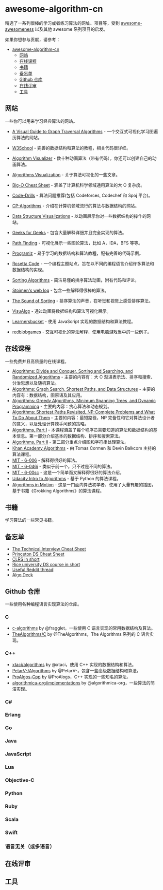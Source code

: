 # awesome-algorithm-cn

精选了一系列很棒的学习或者练习算法的网址、项目等，受到 [awesome-awesomeness](https://github.com/bayandin/awesome-awesomeness) 以及其他 awesome 系列项目的启发。

如果你想参与贡献，请参考：

- [awesome-algorithm-cn](#awesome-algorithm-cn)
  - [网站](#网站)
  - [在线课程](#在线课程)
  - [书籍](#书籍)
  - [备忘单](#备忘单)
  - [Github 仓库](#Github-仓库)
  - [在线评审](#在线评审)
  - [工具](#工具)

## 网站

一些你可以用来学习经典算法的网站。

* [A Visual Guide to Graph Traversal Algorithms](https://workshape.github.io/visual-graph-algorithms/) - 一个交互式可视化学习图遍历算法的网站。
* [W3School](https://www.w3schools.in/data-structures-tutorial/intro/) - 完善的数据结构和算法的教程，相关代码很详细。
* [Algorithm Visualizer](http://algo-visualizer.jasonpark.me/) - 数十种动画算法（带有代码），你还可以创建自己的动画算法。
* [Algorithms Visualization](http://bost.ocks.org/mike/algorithms/) - 关于算法可视化的一些文章。
* [Big-O Cheat Sheet](http://bigocheatsheet.com/) - 涵盖了计算机科学领域通用算法的大 O 复杂度。
* [Code-Drills](https://code-drills.com/tools/comparator) - 算法问题推荐(包括 Codeforces, Codechef 和 Spoj 平台)。
* [CP-Algorithms](https://cp-algorithms.com/) - 介绍在计算机领域流行的算法与数据结构的网站。
* [Data Structure Visualizations](http://www.cs.usfca.edu/~galles/visualization/Algorithms.html) - 以动画展示你对一些数据结构的操作的网站。
* [Geeks for Geeks](http://www.geeksforgeeks.org/fundamentals-of-algorithms/) - 包含大量解释详细并且完全实现的算法。
* [Path Finding](https://qiao.github.io/PathFinding.js/visual/) - 可视化展示一些图论算法，比如 A，IDA，BFS 等等。
* [Programiz](https://www.programiz.com/dsa) - 易于学习的数据结构和算法教程，配有完善的代码示例。
* [Rosetta Code](http://rosettacode.org/wiki/Rosetta_Code) - 一个编程主题站点，旨在以不同的编程语言介绍许多算法和数据结构的实现。

* [Sorting Algorithms](http://www.sorting-algorithms.com/) - 简洁易懂的排序算法动画，附有代码和评论。

* [Stoimen's web log](http://www.stoimen.com/) - 包含一些解释得很棒的算法。
* [The Sound of Sorting](http://panthema.net/2013/sound-of-sorting/) - 排序算法的声音，在听觉和视觉上感受排序算法。
* [VisuAlgo](http://visualgo.net) - 通过动画将数据结构和算法可视化展示。
* [Learnersbucket](https://learnersbucket.com/) - 使用 JavaScript 实现的数据结构和算法教程。
* [redblobgames](https://www.redblobgames.com/) - 交互可视化的算法解释，使用电脑游戏当中的一些例子。

## 在线课程

一些免费并且高质量的在线课程。

- [Algorithms: Divide and Conquer, Sorting and Searching, and Randomized Algorithms](https://www.coursera.org/learn/algorithms-divide-conquer) - 主要的内容有：大 O 渐进表示法、排序和搜索、分治思想以及随机算法。
- [Algorithms: Graph Search, Shortest Paths, and Data Structures](https://www.coursera.org/learn/algorithms-graphs-data-structures) - 主要的内容有：数据结构，图原语及其应用。
- [Algorithms: Greedy Algorithms, Minimum Spanning Trees, and Dynamic Programming](https://www.coursera.org/learn/algorithms-greedy) - 主要的内容：贪心算法和动态规划。
- [Algorithms: Shortest Paths Revisited, NP-Complete Problems and What To Do About Them](https://www.coursera.org/learn/algorithms-npcomplete) - 主要的内容：最短路径，NP 完备性和它对算法设计者的意义，以及处理计算棘手问题的策略。
- [Algorithms, Part I](https://www.coursera.org/learn/algorithms-part1/home/welcome) - 本课程涵盖了每个程序员需要知道的算法和数据结构的基本信息。第一部分介绍基本的数据结构、排序和搜索算法。
- [Algorithms, Part II](https://www.coursera.org/learn/algorithms-part2) - 第二部分重点介绍图和字符串处理算法。
- [Khan Academy Algorithms](https://www.khanacademy.org/computing/computer-science/algorithms) - 由 Tomas Cormen 和 Devin Balkcom 主持的算法课程。
- [MIT - 6-006](http://ocw.mit.edu/courses/electrical-engineering-and-computer-science/6-006-introduction-to-algorithms-fall-2011/lecture-videos/) - 解释得很好的算法。
- [MIT - 6-046j](http://ocw.mit.edu/courses/electrical-engineering-and-computer-science/6-046j-introduction-to-algorithms-sma-5503-fall-2005/video-lectures/) - 类似于前一个，只不过是不同的算法。
- [MIT - 6-00sc](http://ocw.mit.edu/courses/electrical-engineering-and-computer-science/6-00sc-introduction-to-computer-science-and-programming-spring-2011/index.htm) - 这是一个简单而又解释得很好的算法介绍。
- [Udacity Intro to Algorithms](https://www.udacity.com/course/intro-to-algorithms--cs215) - 基于 Python 的算法课程。
- [Algorithms in Motion](https://www.manning.com/livevideo/algorithms-in-motion) - 这是一门面向算法初学者，使用了大量有趣的插图，基于书籍《Grokking Algorithms》的算法课程。

## 书籍

学习算法的一些常见书籍。



## 备忘单

* [The Technical Interview Cheat Sheet](https://gist.github.com/TSiege/cbb0507082bb18ff7e4b)
* [Princeton DS Cheat Sheet](https://algs4.cs.princeton.edu/cheatsheet/)
* [CLRS in short](https://sinon.org/algorithms//#data-structures)
* [Rice university DS course in short](https://www.clear.rice.edu/comp160/data1.html)
* [Useful Reddit thread](https://www.reddit.com/r/learnprogramming/comments/3gpvyx/algorithms_and_data_structures_cheat_sheets/)
* [Algo Deck](https://github.com/teivah/algodeck/)

## Github 仓库

一些使用各种编程语言实现算法的仓库。

### C

* [c-algorithms](https://github.com/fragglet/c-algorithms) by @fragglet，一些使用 C 语言实现的常用数据结构及算法。
* [TheAlgorithms/C](https://github.com/TheAlgorithms/C) by @TheAlgorithms，The Algorithms 系列的 C 语言实现。

### C++

* [xtaci/algorithms](https://github.com/xtaci/algorithms) by @xtaci，使用 C++ 实现的数据结构和算法。
* [PetarV-/Algorithms](https://github.com/PetarV-/Algorithms) by @PetarV-，包含一些高级数据结构和算法。
* [ProAlgos-Cpp](https://github.com/ProAlgos/ProAlgos-Cpp) by @ProAlogs，C++ 实现的一些知名的算法。
* [algorithmica-org/implementations](https://github.com/algorithmica-org/implementations) by @algorithmica-org，一些算法的简洁实现。

### C#



### Erlang



### Go



### Java



### JavaScript



### Lua



### Objective-C



### Python



### Ruby



### Scala



### Swift



### 语言无关（或多语言）



## 在线评审



## 工具

